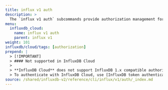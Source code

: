 ```yaml
---
title: influx v1 auth
description: >
  The `influx v1 auth` subcommands provide authorization management for the InfluxDB 1.x compatibility API.
menu:
  influxdb_cloud:
    name: influx v1 auth
    parent: influx v1
weight: 101
influxdb/cloud/tags: [authorization]
prepend: |
  > [!IMPORTANT]
  > #### Not supported in InfluxDB Cloud
  > 
  > **InfluxDB Cloud** does not support InfluxDB 1.x compatible authorizations.
  > To authenticate with InfluxDB Cloud, use [InfluxDB token authentication](/influxdb/cloud/admin/tokens/).
source: /shared/influxdb-v2/reference/cli/influx/v1/auth/_index.md
---
```


<!-- The content for this page is at
// SOURCE content/shared/influxdb-v2/reference/cli/influx/v1/auth/_index.md -->
